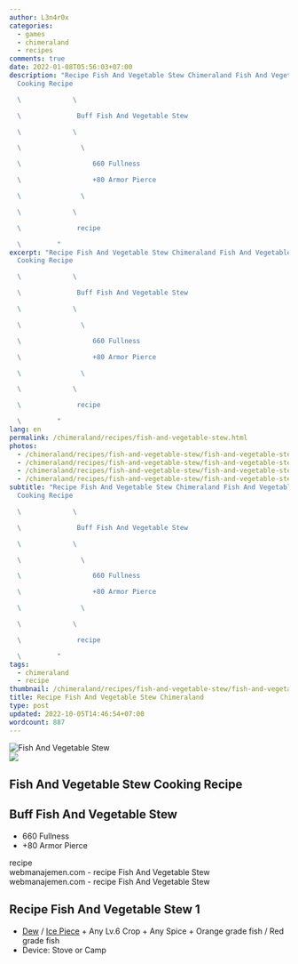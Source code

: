 ```yaml
---
author: L3n4r0x
categories:
  - games
  - chimeraland
  - recipes
comments: true
date: 2022-01-08T05:56:03+07:00
description: "Recipe Fish And Vegetable Stew Chimeraland Fish And Vegetable Stew
  Cooking Recipe

  \             \ 

  \              Buff Fish And Vegetable Stew

  \             \ 

  \               \ 

  \                  660 Fullness

  \                  +80 Armor Pierce

  \               \ 

  \             \ 

  \              recipe

  \         "
excerpt: "Recipe Fish And Vegetable Stew Chimeraland Fish And Vegetable Stew
  Cooking Recipe

  \             \ 

  \              Buff Fish And Vegetable Stew

  \             \ 

  \               \ 

  \                  660 Fullness

  \                  +80 Armor Pierce

  \               \ 

  \             \ 

  \              recipe

  \         "
lang: en
permalink: /chimeraland/recipes/fish-and-vegetable-stew.html
photos:
  - /chimeraland/recipes/fish-and-vegetable-stew/fish-and-vegetable-stew.webp
  - /chimeraland/recipes/fish-and-vegetable-stew/fish-and-vegetable-stew-name.webp
  - /chimeraland/recipes/fish-and-vegetable-stew/fish-and-vegetable-stew-icon.webp
  - /chimeraland/recipes/fish-and-vegetable-stew/fish-and-vegetable-stew-material.webp
subtitle: "Recipe Fish And Vegetable Stew Chimeraland Fish And Vegetable Stew
  Cooking Recipe

  \             \ 

  \              Buff Fish And Vegetable Stew

  \             \ 

  \               \ 

  \                  660 Fullness

  \                  +80 Armor Pierce

  \               \ 

  \             \ 

  \              recipe

  \         "
tags:
  - chimeraland
  - recipe
thumbnail: /chimeraland/recipes/fish-and-vegetable-stew/fish-and-vegetable-stew.webp
title: Recipe Fish And Vegetable Stew Chimeraland
type: post
updated: 2022-10-05T14:46:54+07:00
wordcount: 887
---
```


<link
  rel="stylesheet"
  href="https://rawcdn.githack.com/dimaslanjaka/Web-Manajemen/870a349/css/bootstrap-5-3-0-alpha3-wrapper.css"
/>
<section id="bootstrap-wrapper">
  <div data-bs-theme="dark">
    <div class="card mb-2">
      <div class="card-body">
        <div class="row g-0">
          <div class="col-sm-4 position-relative mb-2">
            <img
              src="https://www.webmanajemen.com/chimeraland/recipes/fish-and-vegetable-stew/fish-and-vegetable-stew-material.webp"
              class="card-img fit-cover w-100 h-100"
              alt="Fish And Vegetable Stew"
              data-fancybox="true"
            />
          </div>
          <div class="col-sm-8 mb-2">
            <div class="card-body">
              <div class="d-flex flex-row align-items-center mb-3">
                <img
                  class="d-inline-block me-2"
                  src="https://www.webmanajemen.com/chimeraland/recipes/fish-and-vegetable-stew/fish-and-vegetable-stew-icon.webp"
                  width="auto"
                  height="auto"
                  style="vertical-align: middle"
                />
                <h2 class="fs-5">Fish And Vegetable Stew Cooking Recipe</h2>
              </div>
              <h2 class="card-title fs-5">Buff Fish And Vegetable Stew</h2>
              <div class="card-text">
                <ul>
                  <li>660 Fullness</li>
                  <li>+80 Armor Pierce</li>
                </ul>
              </div>
              <span class="badge rounded-pill">recipe</span>
            </div>
            <div class="card-footer text-end text-muted mt-auto">
              webmanajemen.com - recipe Fish And Vegetable Stew
            </div>
          </div>
        </div>
      </div>
      <div class="card-footer text-end text-muted">
        webmanajemen.com - recipe Fish And Vegetable Stew
      </div>
    </div>
    <div class="row mb-2">
      <div class="col-12 col-lg-6 recipe-item mb-2">
        <div class="card">
          <div class="card-body">
            <h2 class="card-title fs-5">Recipe Fish And Vegetable Stew 1</h2>
            <div class="card-text">
              <ul>
                <li>
                  <a
                    class="text-decoration-none text-primary"
                    href="/chimeraland/materials/dew.html"
                    >Dew</a
                  ><span> / </span
                  ><a
                    class="text-decoration-none text-primary"
                    href="/chimeraland/materials/ice-piece.html"
                    >Ice Piece</a
                  ><span> + </span>Any Lv.6 Crop<span> + </span>Any Spice<span>
                    + </span
                  >Orange grade fish<span> / </span>Red grade fish
                </li>
                <li>Device: Stove or Camp</li>
              </ul>
            </div>
          </div>
        </div>
      </div>
    </div>
  </div>
</section>